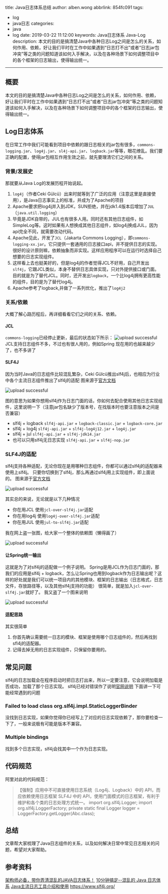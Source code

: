 title: Java日志体系总结
author: alben.wong
abbrlink: 854fc091
tags:
  - log
  - java日志
categories:
  - java
  - log
date: 2019-03-22 11:12:00
keywords: Java日志体系 Java-Log
description: 本文的目的是搞清楚Java中各种日志Log之间是怎么的关系，如何作用、依赖，好让我们平时在工作中如果遇到“日志打不出”或者“日志jar包冲突”等之类的问题知道该如何入手解决，以及在各种场景下如何调整项目中的各个框架的日志输出，使得输出统一。
---
## 概要
本文的目的是搞清楚Java中各种日志Log之间是怎么的关系，如何作用、依赖，好让我们平时在工作中如果遇到“日志打不出”或者“日志jar包冲突”等之类的问题知道该如何入手解决，以及在各种场景下如何调整项目中的各个框架的日志输出，使得输出统一。

## Log日志体系
在日常工作中我们可能看到项目中依赖的跟日志相关的jar包有很多，`commons-logging.jar`、`log4j.jar`、`sl4j-api.jar`、`logback.jar`等等，眼花缭乱。我们要正确的配置，使得jar包相互作用生效之前，就先要理清它们之间的关系。

### 背景/发展史
那就要从Java Log的发展历程开始说起。
1. `log4j`（作者Ceki Gülcü）出来时就等到了广泛的应用（注意这里是直接使用），是Java日志事实上的标准，并成为了Apache的项目
2. Apache要求把log4j并入到JDK，SUN拒绝，并在jdk1.4版本后增加了`JUL`（`java.util.logging`）
3. 毕竟是JDK自带的，JUL也有很多人用。同时还有其他日志组件，如SimpleLog等。这时如果有人想换成其他日志组件，如log4j换成JUL，因为api完全不同，就需要改动代码。
4. Apache见此，开发了`JCL`（Jakarta Commons Logging），即`commons-logging-xx.jar`。它只提供一套通用的日志接口api，并不提供日志的实现。很好的设计原则嘛，依赖抽象而非实现。这样应用程序可以在运行时选择自己想要的日志实现组件。
5. 这样看上去也挺美好的，但是log4j的作者觉得JCL不好用，自己开发出`slf4j`，它跟JCL类似，本身不替供日志具体实现，只对外提供接口或门面。目的就是为了替代JCL。同时，还开发出`logback`，一个比log4j拥有更高性能的组件，目的是为了替代log4j。
6. Apache参考了logback,并做了一系列优化，推出了`log4j2`

### 关系/依赖
大概了解心路历程后，再详细看看它们之间的关系、依赖。

#### JCL
`commons-logging`已经停止更新，最后的状态如下所示：
![upload successful](/images/Java日志体系总结__0.png)
JCL支持日志组件不多，不过也有很人用的，例如Spring
现在用的也越来越少了，也不多讲了

#### SLF4J
因为当时Java的日志组件比较混乱繁杂，Ceki Gülcü推出slf4j后，也相应为行业中各个主流日志组件推出了slf4j的适配
图来源于[官方文档](https://www.slf4j.org/manual.html)

![upload successful](/images/java日志体系总结__2.png)

图的意思为如果你想用slf4j作为日志门面的话，你如何去配合使用其他日志实现组件，这里说明一下（注意jar包名缺少了版本号，在找版本时也要注意版本之间是否兼容）
- slf4j + logback
`slf4j-api.jar` + `logback-classic.jar` + `logback-core.jar`
- slf4j + log4j
`slf4j-api.jar` + `slf4j-log4j12.jar` + `log4j.jar`
- slf4j + jul
`slf4j-api.jar` + `slf4j-jdk14.jar`
- 也可以只用slf4j无日志实现
`slf4j-api.jar` + `slf4j-nop.jar`

### SLF4J的适配
slf4j支持各种适配，无论你现在是用哪种日志组件，你都可以通过slf4j的适配器来使用上slf4j。
只要你切换到了slf4j，那么再通过slf4j用上实现组件，即上面说的。
图来源于[官方文档](https://www.slf4j.org/legacy.html)

![upload successful](/images/Java日志体系总结__1.png)

其实总的来说，无论就是以下几种情况
- 你在用JCL
使用`jcl-over-slf4j.jar`适配
- 你在用log4j
使用`log4j-over-slf4j.jar`适配
- 你在用JUL
使用`jul-to-slf4j.jar`适配

我在网上盗一张图，给大家一个整体的依赖图（懒得画了）

![upload successful](/images/Java日志体系总结__3.png)

#### 让Spring统一输出
这就是为了对slf4j的适配做一个例子说明。
Spring是用JCL作为日志门面的，那我们的应用是slf4j + logback，怎么让Spring也用到logback作为日志输出呢？这样的好处就是我们可以统一项目内的其他模块、框架的日志输出（日志格式，日志文件，存放路径等，以及其他slf4j支持的功能）
很简单，就是加入`jcl-over-slf4j.jar`就好了。
我又盗了一个图来说明

![upload successful](/images/Java日志体系总结__4.png)

#### 适配思路
其实很简单
1. 你首先确认需要统一日志的模块、框架是使用哪个日志组件的，然后再找到sfl4j的适配器。
2. 记得去掉无用的日志实现组件，只保留你要用的。

## 常见问题
slf4j的日志加载会在程序启动时把日志打出来，所以一定要注意，它会说明加载是否成功，加载了那个日志实现。
slf4j已经对错误作了说明[官网说明](https://www.slf4j.org/codes.html)
下面讲一下可能经常遇到的问题

### Failed to load class org.slf4j.impl.StaticLoggerBinder
没找到日志实现，如果你觉得你已经写上了对应的日志实现依赖了，那你要检查一下了，一般来说极有可能是版本不兼容。

### Multiple bindings
找到多个日志实现，slf4j会找其中一个作为日志实现。

## 代码规范
阿里对此的代码规范：

>【强制】应用中不可直接使用日志系统（Log4j、Logback）中的 API，而应依赖使用日志框架 SLF4J 中的 API，使用门面模式的日志框架，有利于维护和各个类的日志处理方式统一。
import org.slf4j.Logger; 
import org.slf4j.LoggerFactory; 
private static final Logger logger = LoggerFactory.getLogger(Abc.class); 

## 总结
文章帮大家梳理了Java日志组件的关系，以及如何解决日常中常见日志相关的问题，希望对大家帮助。

## 参考资料
[架构师必备，带你弄清混乱的JAVA日志体系！](https://www.javazhiyin.com/27585.html)
[10分钟搞定--混乱的 Java 日志体系](https://www.jianshu.com/p/39ced06944a2)
[Java主流日志工具介绍和使用](http://hbyou.me/2016/06/18/Java%E4%B8%BB%E6%B5%81%E6%97%A5%E5%BF%97%E5%B7%A5%E5%85%B7%E4%BB%8B%E7%BB%8D%E5%92%8C%E4%BD%BF%E7%94%A8/)
https://www.slf4j.org/